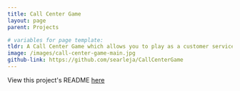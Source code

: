 ```yaml
---
title: Call Center Game
layout: page
parent: Projects

# variables for page template:
tldr: A Call Center Game which allows you to play as a customer service representative helping an angry customer. Built using Deepgram text-to-speech and Live Transcription APIs. Customer responses generated with ChatGPT API.
image: /images/call-center-game-main.jpg
github-link: https://github.com/searleja/CallCenterGame
---
```

View this project's README [here](searleja.github.io/CallCenterGame)